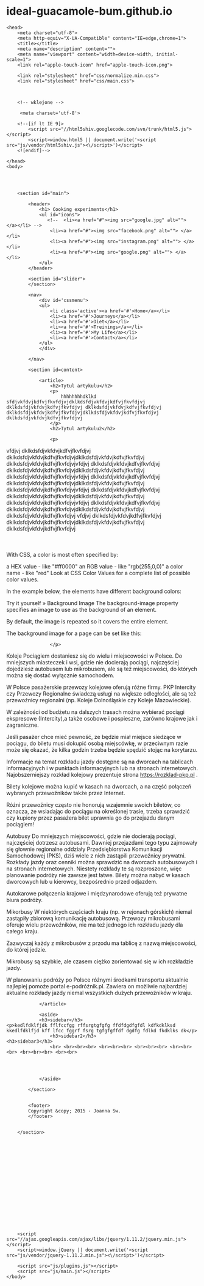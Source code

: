 # ideal-guacamole-bum.github.io
<!doctype html>
<!--[if lt IE 7]>      <html class="no-js lt-ie9 lt-ie8 lt-ie7" lang=""> <![endif]-->
<!--[if IE 7]>         <html class="no-js lt-ie9 lt-ie8" lang=""> <![endif]-->
<!--[if IE 8]>         <html class="no-js lt-ie9" lang=""> <![endif]-->
<!--[if gt IE 8]><!--> <html class="no-js" lang=""> <!--<![endif]-->
    <head>
        <meta charset="utf-8">
        <meta http-equiv="X-UA-Compatible" content="IE=edge,chrome=1">
        <title></title>
        <meta name="description" content="">
        <meta name="viewport" content="width=device-width, initial-scale=1">
        <link rel="apple-touch-icon" href="apple-touch-icon.png">

        <link rel="stylesheet" href="css/normalize.min.css">
        <link rel="stylesheet" href="css/main.css">
        
        
        
        <!-- wklejone -->
        
         <meta charset='utf-8'>
   <meta http-equiv="X-UA-Compatible" content="IE=edge">
   <meta name="viewport" content="width=device-width, initial-scale=1">
   <link rel="stylesheet" href="styles.css">
   <script src="http://code.jquery.com/jquery-latest.min.js" type="text/javascript"></script>
   <script src="script.js"></script>
   <title>CSS MenuMaker</title>

        <!--[if lt IE 9]>
            <script src="//html5shiv.googlecode.com/svn/trunk/html5.js"></script>
            <script>window.html5 || document.write('<script src="js/vendor/html5shiv.js"><\/script>')</script>
        <![endif]-->
        
        
<link href='http://fonts.googleapis.com/css?family=Coming+Soon' rel='stylesheet' type='text/css'>        
        
    </head>
    <body>
        

        

        <section id="main">
        
            <header>
                <h1> Cooking experiments</h1>
                <ul id="icons">
                   <!--  <li><a href="#"><img src="google.jpg" alt=""> </a></li> -->
                    <li><a href="#"><img src="facebook.png" alt=""> </a></li>
                    <li><a href="#"><img src="instagram.png" alt=""> </a></li>
                    <li><a href="#"><img src="google.png" alt=""> </a></li>
                </ul>
            </header>
            
            <section id="slider">
            </section>
            
            <nav>
                <div id='cssmenu'>
                <ul>
                    <li class='active'><a href='#'>Home</a></li>
                    <li><a href='#'>Journeys</a></li>
                    <li><a href='#'>Diet</a></li>
                    <li><a href='#'>Treinings</a></li>
                    <li><a href='#'>My Life</a></li>
                    <li><a href='#'>Contact</a></li>
                </ul>
                </div>
            
            </nav>
            
            <section id=content>
                
                <article>
                    <h2>Tytul artykulu</h2>
                    <p>
                        hhhhhhhhdklkd sfdjvkfdvjkdfvjfkvfdjvjdklkdsfdjvkfdvjkdfvjfkvfdjvj    dklkdsfdjvkfdvjkdfvjfkvfdjvj dklkdsfdjvkfdvjkdfvjfkvfdjvj dklkdsfdjvkfdvjkdfvjfkvfdjvjdklkdsfdjvkfdvjkdfvjfkvfdjvj dklkdsfdjvkfdvjkdfvjfkvfdjvj
                    </p>
                    <h2>Tytul artykulu2</h2>

                    <p>
vfdjvj dklkdsfdjvkfdvjkdfvjfkvfdjvj dklkdsfdjvkfdvjkdfvjfkvfdjvjdklkdsfdjvkfdvjkdfvjfkvfdjvj dklkdsfdjvkfdvjkdfvjfkvfdjvjvfdjvj dklkdsfdjvkfdvjkdfvjfkvfdjvj dklkdsfdjvkfdvjkdfvjfkvfdjvjdklkdsfdjvkfdvjkdfvjfkvfdjvj dklkdsfdjvkfdvjkdfvjfkvfdjvjvfdjvj dklkdsfdjvkfdvjkdfvjfkvfdjvj dklkdsfdjvkfdvjkdfvjfkvfdjvjdklkdsfdjvkfdvjkdfvjfkvfdjvj dklkdsfdjvkfdvjkdfvjfkvfdjvjvfdjvj dklkdsfdjvkfdvjkdfvjfkvfdjvj dklkdsfdjvkfdvjkdfvjfkvfdjvjdklkdsfdjvkfdvjkdfvjfkvfdjvj dklkdsfdjvkfdvjkdfvjfkvfdjvjvfdjvj dklkdsfdjvkfdvjkdfvjfkvfdjvj dklkdsfdjvkfdvjkdfvjfkvfdjvjdklkdsfdjvkfdvjkdfvjfkvfdjvj dklkdsfdjvkfdvjkdfvjfkvfdjvj vfdjvj dklkdsfdjvkfdvjkdfvjfkvfdjvj dklkdsfdjvkfdvjkdfvjfkvfdjvjdklkdsfdjvkfdvjkdfvjfkvfdjvj dklkdsfdjvkfdvjkdfvjfkvfdjvj <br><br><br><br>
With CSS, a color is most often specified by:

a HEX value - like "#ff0000"
an RGB value - like "rgb(255,0,0)"
a color name - like "red"
Look at CSS Color Values for a complete list of possible color values.

In the example below, the elements have different background colors:

Try it yourself »
Background Image
The background-image property specifies an image to use as the background of an element.

By default, the image is repeated so it covers the entire element.

The background image for a page can be set like this:
                  
                    </p>
                    
<p>
    Koleje
Pociągiem dostaniesz się do wielu i miejscowości w Polsce. Do mniejszych miasteczek i wsi, gdzie nie docierają pociągi, najczęściej dojedziesz autobusem lub mikrobusem, ale są też miejscowości, do których można się dostać wyłącznie samochodem.

W Polsce pasażerskie przewozy kolejowe oferują różne firmy.  PKP Intercity czy Przewozy Regionalne świadczą usługi na większe odległości, ale są też przewoźnicy regionalni (np. Koleje Dolnośląskie czy Koleje Mazowieckie).

W zależności od budżetu na dalszych trasach można wybierać pociągi ekspresowe (Intercity),a także osobowe i pospieszne, zarówno krajowe jak i zagraniczne.

Jeśli pasażer chce mieć pewność, ze będzie miał miejsce siedzące w pociągu, do biletu musi dokupić osobą miejscówkę, w przeciwnym razie może się okazać, że kilka godzin trzeba będzie spędzić stojąc na korytarzu.

Informacje na temat rozkładu jazdy dostępne są na dworcach na tablicach informacyjnych i w punktach informacyjnych lub na stronach internetowych. Najobszerniejszy rozkład kolejowy prezentuje strona https://rozklad-pkp.pl . 

Bilety kolejowe można kupić w kasach na dworcach, a na część połączeń wybranych przewoźników także przez Internet. 

Różni przewoźnicy często nie honorują wzajemnie swoich biletów, co oznacza, że wsiadając do pociągu na określonej trasie, trzeba sprawdzić czy kupiony przez pasażera bilet uprawnia go do przejazdu danym pociągiem!

Autobusy
Do mniejszych miejscowości, gdzie nie docierają pociągi, najczęściej dotrzesz autobusami. Dawniej przejazdami tego typu zajmowały się głownie regionalne oddziały Przedsiębiorstwa Komunikacji Samochodowej (PKS), dziś wiele z nich zastąpili przewoźnicy prywatni.   Rozkłady jazdy oraz cenniki można sprawdzić na dworcach autobusowych i na stronach internetowych. Niestety rozkłady te są rozproszone, więc planowanie podróży nie zawsze jest łatwe. Bilety można nabyć w kasach dworcowych lub u kierowcy, bezpośrednio przed odjazdem.

Autokarowe połączenia krajowe i międzynarodowe oferują też prywatne biura podróży.

Mikorbusy
W niektórych częściach kraju (np. w rejonach górskich) niemal zastąpiły zbiorową komunikację autobusową. Przewozy mikrobusami oferuje wielu przewoźników, nie ma też jednego ich rozkładu jazdy dla całego kraju.

Zazwyczaj każdy z mikrobusów z przodu ma tablicę z nazwą miejscowości, do której jedzie.

Mikrobusy są szybkie, ale czasem ciężko zorientować się w ich rozkładzie jazdy.

 

W planowaniu podróży po Polsce różnymi środkami transportu aktualnie najlepiej pomoże portal e-podróżnik.pl. Zawiera on możliwie najbardziej aktualne rozkłady jazdy niemal wszystkich dużych przewoźników w kraju.
</p>
                    
                </article>
                
                <aside>
                <h3>sidebar</h3>                                <p>kedlfdklfjdk fflfccfgg rffsrgtgfgfg ffdfdgdfgfdl kdfkdklksd kkedlfdklfjd kff lfcc fggrf fsrg tgfgfgffdf dgdfg fdlkd fkdklks dk</p>
                    <h3>sidebar2</h3>                                                           <h3>sidebar3</h3>
                    <br> <br><br><br> <br><br><br> <br><br><br> <br><br><br> <br><br><br> <br><br>




                </aside>
                
            </section>
            
            
            <footer>
            Copyright &copy; 2015 - Joanna Sw.    
            </footer>
            
        
        </section>
        
        
        
        
        
        
        
        
        
        
        
        
        
        
        
        
        

        <script src="//ajax.googleapis.com/ajax/libs/jquery/1.11.2/jquery.min.js"></script>
        <script>window.jQuery || document.write('<script src="js/vendor/jquery-1.11.2.min.js"><\/script>')</script>

        <script src="js/plugins.js"></script>
        <script src="js/main.js"></script>
    </body>
</html>


